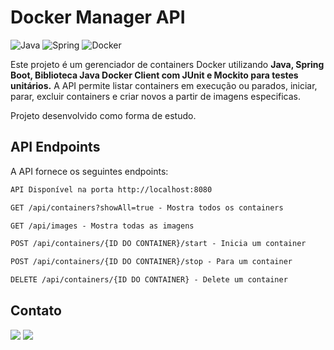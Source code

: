 # Docker Manager API

![Java](https://img.shields.io/badge/Java-ED8B00?style=for-the-badge&logo=openjdk&logoColor=white)
![Spring](https://img.shields.io/badge/Spring-6DB33F?style=for-the-badge&logo=spring&logoColor=white)
![Docker](https://img.shields.io/badge/docker-%230db7ed.svg?style=for-the-badge&logo=docker&logoColor=white)


Este projeto é um gerenciador de containers Docker utilizando **Java, Spring Boot, Biblioteca Java Docker Client com 
JUnit e Mockito para testes unitários.** A API permite listar containers em execução ou 
parados, iniciar, parar, excluir containers e criar novos a partir de imagens 
especificas.

Projeto desenvolvido como forma de estudo.


## API Endpoints
A API fornece os seguintes endpoints:

```markdown
API Disponível na porta http://localhost:8080

GET /api/containers?showAll=true - Mostra todos os containers

GET /api/images - Mostra todas as imagens

POST /api/containers/{ID DO CONTAINER}/start - Inicia um container

POST /api/containers/{ID DO CONTAINER}/stop - Para um container

DELETE /api/containers/{ID DO CONTAINER} - Delete um container

```

## Contato

[![](https://img.shields.io/badge/-LinkedIn-%230077B5?style=for-the-badge&logo=linkedin&logoColor=white)](https://www.linkedin.com/in/claytonbentes/)
[![](https://img.shields.io/badge/-Gmail-%23333?style=for-the-badge&logo=gmail&logoColor=white)](mailto:claytonjhony.bentes@gmail.com)
